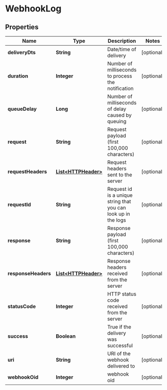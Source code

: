 
# WebhookLog

## Properties
Name | Type | Description | Notes
------------ | ------------- | ------------- | -------------
**deliveryDts** | **String** | Date/time of delivery |  [optional]
**duration** | **Integer** | Number of milliseconds to process the notification |  [optional]
**queueDelay** | **Long** | Number of milliseconds of delay caused by queuing |  [optional]
**request** | **String** | Request payload (first 100,000 characters) |  [optional]
**requestHeaders** | [**List&lt;HTTPHeader&gt;**](HTTPHeader.md) | Request headers sent to the server |  [optional]
**requestId** | **String** | Request id is a unique string that you can look up in the logs |  [optional]
**response** | **String** | Response payload (first 100,000 characters) |  [optional]
**responseHeaders** | [**List&lt;HTTPHeader&gt;**](HTTPHeader.md) | Response headers received from the server |  [optional]
**statusCode** | **Integer** | HTTP status code received from the server |  [optional]
**success** | **Boolean** | True if the delivery was successful |  [optional]
**uri** | **String** | URI of the webhook delivered to |  [optional]
**webhookOid** | **Integer** | webhook oid |  [optional]



